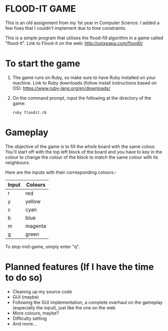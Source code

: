 # FLOOD-IT GAME

This is an old assignment from my 1st year in Computer Science. I added a few fixes that I couldn't implement due to time constraints.

This is a simple program that utilises the flood-fill algorithm in a game called "flood-it".
Link to Flood-it on the web: http://unixpapa.com/floodit/

# To start the game

1. The game runs on Ruby, so make sure to have Ruby installed on your machine.
    Link to Ruby downloads (follow install instructions based on OS): https://www.ruby-lang.org/en/downloads/

2. On the command prompt, input the following at the directory of the game:
    ```
    ruby floodit.rb
    ```

# Gameplay

The objective of the game is to fill the whole board with the same colour. You'll start off with the top left block of the board and you have to key in the colour to change the colour of the block to match the same colour with its neighbours.

Here are the inputs with their corresponding colours:-

| Input | Colours |
|-------|---------|
|   r   | red     |
|   y   | yellow  |
|   c   | cyan    |
|   b   | blue    |
|   m   | magenta |
|   g   | green   |

To stop mid-game, simply enter "q".

# Planned features (If I have the time to do so)

* Cleaning up my source code
* GUI (maybe)
* Following the GUI implementation, a complete overhaul on the gameplay (especially the input), just like the one on the web
* More colours, maybe?
* Difficulty setting
* And more...
